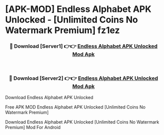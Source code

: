 # [APK-MOD] Endless Alphabet APK Unlocked - [Unlimited Coins No Watermark Premium] fz1ez



<div align="center">
<h3>🔴 Download [Server1] 👉👉 <a href="https://momento.my/?title=Endless_Alphabet_APK_Unlocked">Endless Alphabet APK Unlocked Mod Apk</a></h3><br>

<h3>🔴 Download [Server2] 👉👉 <a href="https://momento.my/?title=Endless_Alphabet_APK_Unlocked">Endless Alphabet APK Unlocked Mod Apk</a></h3>
</div>



Download Endless Alphabet APK Unlocked 

Free APK MOD Endless Alphabet APK Unlocked [Unlimited Coins No Watermark Premium]

Download Endless Alphabet APK Unlocked [Unlimited Coins No Watermark Premium] Mod For Android
